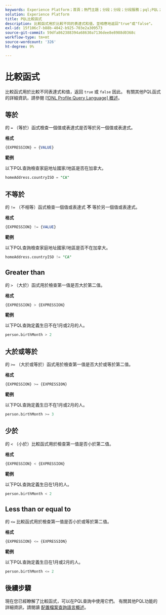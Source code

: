 ```yaml
---
keywords: Experience Platform；首頁；熱門主題；分段；分段；分段服務；pql;PQL；配置檔案查詢語言；比較函式；比較；
solution: Experience Platform
title: PQL比較函式
description: 比較函式用於比較不同的表達式和值，並相應地返回"true"或"false"。
exl-id: 15f106c7-b88b-4042-b925-703e2a309573
source-git-commit: 59dfa862388394a68630a7136dee8e8988d0368c
workflow-type: tm+mt
source-wordcount: '326'
ht-degree: 9%

---
```


# 比較函式

比較函式用於比較不同表達式和值，返回 `true` 或 `false` 因此。 有關其他PQL函式的詳細資訊，請參閱 [[!DNL Profile Query Language] 概述](./overview.md)。

## 等於

的 `=` （等於）函式檢查一個值或表達式是否等於另一個值或表達式。

**格式**

```sql
{EXPRESSION} = {VALUE}
```

**範例**

以下PQL查詢檢查家庭地址國家/地區是否在加拿大。

```sql
homeAddress.countryISO = "CA"
```

## 不等於

的 `!=` （不相等）函式檢查一個值或表達式 **不** 等於另一個值或表達式。

**格式**

```sql
{EXPRESSION} != {VALUE}
```

**範例**

以下PQL查詢檢查家庭地址國家/地區是否不在加拿大。

```sql
homeAddress.countryISO != "CA"
```

## Greater than

的 `>` （大於）函式用於檢查第一值是否大於第二值。

**格式**

```sql
{EXPRESSION} > {EXPRESSION} 
```

**範例**

以下PQL查詢定義生日不在1月或2月的人。

```sql
person.birthMonth > 2
```

## 大於或等於

的 `>=` （大於或等於）函式用於檢查第一值是否大於或等於第二值。

**格式**

```sql
{EXPRESSION} >= {EXPRESSION} 
```

**範例**

以下PQL查詢定義生日不在1月或2月的人。

```sql
person.birthMonth >= 3
```

## 少於

的 `<` （小於）比較函式用於檢查第一值是否小於第二值。

**格式**

```sql
{EXPRESSION} < {EXPRESSION} 
```

**範例**

以下PQL查詢定義生日在1月的人。

```sql
person.birthMonth < 2
```

## Less than or equal to

的 `<=` 比較函式用於檢查第一值是否小於或等於第二值。

**格式**

```sql
{EXPRESSION} <= {EXPRESSION} 
```

**範例**

以下PQL查詢定義生日在1月或2月的人。

```sql
person.birthMonth <= 2
```

## 後續步驟

現在您已經瞭解了比較函式，可以在PQL查詢中使用它們。 有關其他PQL功能的詳細資訊，請閱讀 [配置檔案查詢語言概述](./overview.md)。
